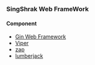 ### SingShrak Web FrameWork

#### Component
- [Gin Web Framework](https://github.com/gin-gonic/gin)
- [Viper](https://github.com/spf13/viper)
- [zap](https://github.com/uber-go/zap)
- [lumberjack](https://github.com/natefinch/lumberjack)